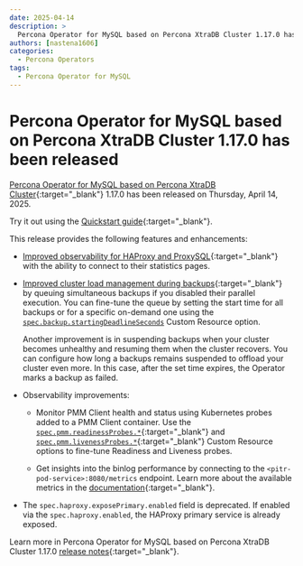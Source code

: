 ```yaml
---
date: 2025-04-14
description: >
  Percona Operator for MySQL based on Percona XtraDB Cluster 1.17.0 has been released on April 14, 2025.
authors: [nastena1606]
categories:
  - Percona Operators
tags:
  - Percona Operator for MySQL
---
```


# Percona Operator for MySQL based on Percona XtraDB Cluster 1.17.0 has been released

<!-- more -->

[Percona Operator for MySQL based on Percona XtraDB Cluster](https://docs.percona.com/percona-operator-for-mysql/pxc/index.html){:target="_blank"} 1.17.0 has been released on Thursday, April 14, 2025.

Try it out using the [Quickstart guide](https://docs.percona.com/percona-operator-for-mysql/pxc/quickstart.html){:target="_blank"}.

This release provides the following features and enhancements:

* [Improved observability for HAProxy and ProxySQL](https://docs.percona.com/percona-operator-for-mysql/pxc/haproxy-conf.html){:target="_blank"} with the ability to connect to their statistics pages.
* [Improved cluster load management during backups](https://docs.percona.com/percona-operator-for-mysql/pxc/backups.html){:target="_blank"} by queuing simultaneous backups if you disabled their parallel execution. You can fine-tune the queue by setting the start time for all backups or for a specific on-demand one using the [`spec.backup.startingDeadlineSeconds`](../operator.md#backupstartingdeadlineseconds) Custom Resource option.

    Another improvement is in suspending backups when your cluster becomes unhealthy and resuming them when the cluster recovers. You can configure how long a backups remains suspended to offload your cluster even more. In this case, after the set time expires, the Operator marks a backup as failed. 

* Observability improvements:

    * Monitor PMM Client health and status using Kubernetes probes added to a PMM Client container. Use the [`spec.pmm.readinessProbes.*`](https://docs.percona.com/percona-operator-for-mysql/pxc/operator.html#pmmreadinessprobesinitialdelayseconds){:target="_blank"} and [`spec.pmm.livenessProbes.*`](https://docs.percona.com/percona-operator-for-mysql/pxc/operator.html#pmmlivenessprobesinitialdelayseconds){:target="_blank"} Custom Resource options to fine-tune Readiness and Liveness probes.

    * Get insights into the binlog performance by connecting to the `<pitr-pod-service>:8080/metrics` endpoint. Learn more about the available metrics in the [documentation](https://docs.percona.com/percona-operator-for-mysql/pxc/backups-pitr.html#binary-logs-statistics){:target="_blank"}.

* The `spec.haproxy.exposePrimary.enabled` field is deprecated. If enabled via the `spec.haproxy.enabled`, the HAProxy primary service is already exposed. 


Learn more in Percona Operator for MySQL based on Percona XtraDB Cluster 1.17.0 [release notes](https://docs.percona.com/percona-operator-for-mysql/pxc/ReleaseNotes/Kubernetes-Operator-for-PXC-RN1.17.0.html){:target="_blank"}.

